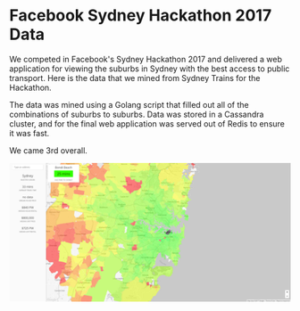 # Facebook Sydney Hackathon 2017 Data

We competed in Facebook's Sydney Hackathon 2017 and delivered a web application for viewing the suburbs in Sydney with the best access to public transport.
Here is the data that we mined from Sydney Trains for the Hackathon.

The data was mined using a Golang script that filled out all of the combinations of suburbs to suburbs.
Data was stored in a Cassandra cluster, and for the final web application was served out of Redis to ensure it was fast.

We came 3rd overall.

![Screenshot](screenshot.png)
